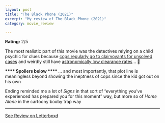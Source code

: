 ```yaml
---
layout: post
title: "The Black Phone (2021)"
excerpt: "My review of The Black Phone (2021)"
category: movie_review

---
```


**Rating:** 2/5

The most realistic part of this movie was the detectives relying on a child psychic for clues because <a href="https://www.ojp.gov/ncjrs/virtual-library/abstracts/psychics-and-police-work" rel="nofollow">cops regularly go to clairvoyants for unsolved cases</a> and weirdly still have <a href="https://papers.ssrn.com/sol3/papers.cfm?abstract_id=3566383" rel="nofollow">astronomically low clearance rates</a>… 🤔

<b>**** Spoilers below ****
</b>
… and most importantly, that plot line is meaningless beyond showing the ineptness of cops since the kid got out on his own

Ending reminded me a lot of <i>Signs</i> in that sort of “everything you’ve experienced has prepared you for this moment” way, but more so of <i>Home Alone</i> in the cartoony booby trap way

<hr>

[See Review on Letterboxd](https://boxd.it/3DB8vv)
